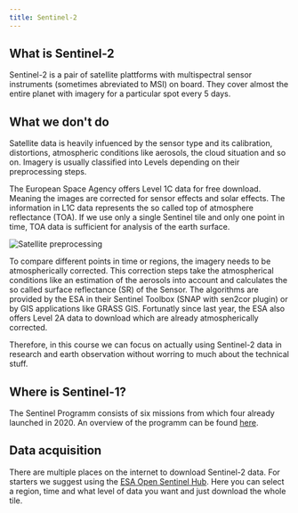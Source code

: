 ```yaml
---
title: Sentinel-2
---
```


## What is Sentinel-2

Sentinel-2 is a pair of satellite plattforms with multispectral sensor instruments (sometimes abreviated to MSI) on board.
They cover almost the entire planet with imagery for a particular spot every 5 days.


## What we don't do

Satellite data is heavily infuenced by the sensor type and its calibration, distortions, atmospheric conditions like aerosols, the cloud situation and so on.
Imagery is usually classified into Levels depending on their preprocessing steps.

The European Space Agency offers Level 1C data for free download. Meaning the images are corrected for sensor effects and solar effects. The information in L1C data represents the so called top of atmosphere reflectance (TOA). If we use only a single Sentinel tile and only one point in time, TOA data is sufficient for analysis of the earth surface.

![Satellite preprocessing](https://www.researchgate.net/profile/Aurelie_Shapiro/publication/324537528/figure/fig10/AS:631598747746307@1527596284067/An-overview-of-multispectral-satellite-imagery-processing-steps_W640.jpg) 

To compare different points in time or regions, the imagery needs to be atmospherically corrected. This correction steps take the atmospherical conditions like an estimation of the aerosols into account and calculates the so called surface reflectance (SR) of the Sensor. The algorithms are provided by the ESA in their Sentinel Toolbox (SNAP with sen2cor plugin) or by GIS applications like GRASS GIS.
Fortunatly since last year, the ESA also offers Level 2A data to download which are already atmospherically corrected.   


Therefore, in this course we can focus on actually using Sentinel-2 data in research and earth observation without worring to much about the technical stuff.

## Where is Sentinel-1?

The Sentinel Programm consists of six missions from which four already launched in 2020. An overview of the programm can be found [here](https://sentinel.esa.int/web/sentinel/missions).


## Data acquisition

There are multiple places on the internet to download Sentinel-2 data.
For starters we suggest using the [ESA Open Sentinel Hub](https://scihub.copernicus.eu/dhus/#/home).
Here you can select a region, time and what level of data you want and just download the whole tile.
